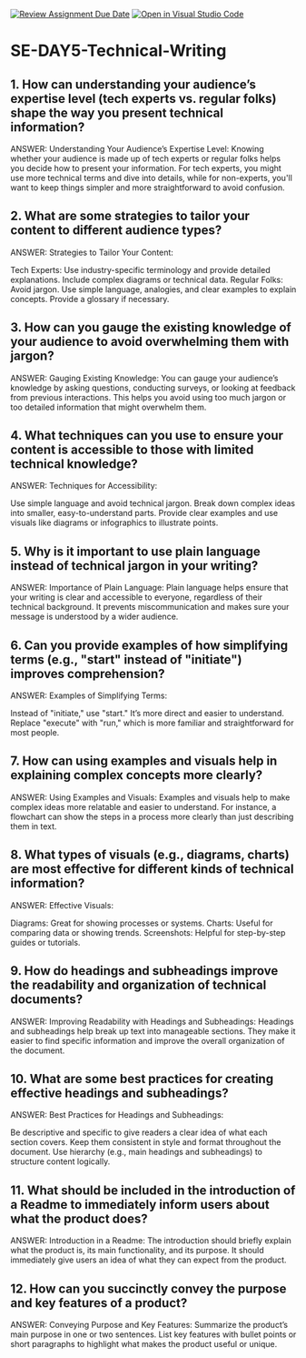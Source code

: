 [![Review Assignment Due Date](https://classroom.github.com/assets/deadline-readme-button-22041afd0340ce965d47ae6ef1cefeee28c7c493a6346c4f15d667ab976d596c.svg)](https://classroom.github.com/a/zsAR-pyY)
[![Open in Visual Studio Code](https://classroom.github.com/assets/open-in-vscode-2e0aaae1b6195c2367325f4f02e2d04e9abb55f0b24a779b69b11b9e10269abc.svg)](https://classroom.github.com/online_ide?assignment_repo_id=15844470&assignment_repo_type=AssignmentRepo)
# SE-DAY5-Technical-Writing
## 1. How can understanding your audience’s expertise level (tech experts vs. regular folks) shape the way you present technical information?
ANSWER: Understanding Your Audience’s Expertise Level: Knowing whether your audience is made up of tech experts or regular folks helps you decide how to present your information. For tech experts, you might use more technical terms and dive into details, while for non-experts, you'll want to keep things simpler and more straightforward to avoid confusion.

## 2. What are some strategies to tailor your content to different audience types?
ANSWER: Strategies to Tailor Your Content:

Tech Experts: Use industry-specific terminology and provide detailed explanations. Include complex diagrams or technical data.
Regular Folks: Avoid jargon. Use simple language, analogies, and clear examples to explain concepts. Provide a glossary if necessary.

## 3. How can you gauge the existing knowledge of your audience to avoid overwhelming them with jargon?
ANSWER: Gauging Existing Knowledge: You can gauge your audience’s knowledge by asking questions, conducting surveys, or looking at feedback from previous interactions. This helps you avoid using too much jargon or too detailed information that might overwhelm them.

## 4. What techniques can you use to ensure your content is accessible to those with limited technical knowledge?
ANSWER: Techniques for Accessibility:

Use simple language and avoid technical jargon.
Break down complex ideas into smaller, easy-to-understand parts.
Provide clear examples and use visuals like diagrams or infographics to illustrate points.

## 5. Why is it important to use plain language instead of technical jargon in your writing?
ANSWER: Importance of Plain Language: Plain language helps ensure that your writing is clear and accessible to everyone, regardless of their technical background. It prevents miscommunication and makes sure your message is understood by a wider audience.

## 6. Can you provide examples of how simplifying terms (e.g., "start" instead of "initiate") improves comprehension?
ANSWER: Examples of Simplifying Terms:

Instead of "initiate," use "start." It’s more direct and easier to understand.
Replace "execute" with "run," which is more familiar and straightforward for most people.

## 7. How can using examples and visuals help in explaining complex concepts more clearly?
ANSWER: Using Examples and Visuals: Examples and visuals help to make complex ideas more relatable and easier to understand. For instance, a flowchart can show the steps in a process more clearly than just describing them in text.

## 8. What types of visuals (e.g., diagrams, charts) are most effective for different kinds of technical information?
ANSWER: Effective Visuals:

Diagrams: Great for showing processes or systems.
Charts: Useful for comparing data or showing trends.
Screenshots: Helpful for step-by-step guides or tutorials.

## 9. How do headings and subheadings improve the readability and organization of technical documents?
ANSWER: Improving Readability with Headings and Subheadings: Headings and subheadings help break up text into manageable sections. They make it easier to find specific information and improve the overall organization of the document.

## 10. What are some best practices for creating effective headings and subheadings?
ANSWER: Best Practices for Headings and Subheadings:

Be descriptive and specific to give readers a clear idea of what each section covers.
Keep them consistent in style and format throughout the document.
Use hierarchy (e.g., main headings and subheadings) to structure content logically.

## 11. What should be included in the introduction of a Readme to immediately inform users about what the product does?
ANSWER: Introduction in a Readme: The introduction should briefly explain what the product is, its main functionality, and its purpose. It should immediately give users an idea of what they can expect from the product.

## 12. How can you succinctly convey the purpose and key features of a product?
ANSWER: Conveying Purpose and Key Features: Summarize the product’s main purpose in one or two sentences. List key features with bullet points or short paragraphs to highlight what makes the product useful or unique.
